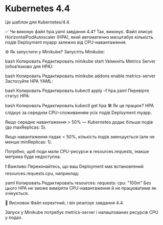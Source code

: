 # Kubernetes 4.4

Це шаблон для Kubernetes/4.4.

✅ Чи виконує файл hpa.yaml завдання 4.4?
Так, виконує.
Файл описує HorizontalPodAutoscaler (HPA), який автоматично масштабує кількість подів Deployment myapp залежно від CPU-навантаження.

⚙️ Як запустити у Minikube?
Запустіть Minikube:

bash
Копировать
Редактировать
minikube start
Увімкніть Metrics Server (обов’язково для HPA):

bash
Копировать
Редактировать
minikube addons enable metrics-server
Застосуйте HPA YAML:

bash
Копировать
Редактировать
kubectl apply -f hpa.yaml
Перевірте статус HPA:

bash
Копировать
Редактировать
kubectl get hpa
🛠 Як це працює?
HPA слідкує за середнім CPU-споживанням усіх подів Deployment myapp.

Якщо середнє навантаження > 50% — Kubernetes додає більше подів (до maxReplicas: 5).

Якщо навантаження падає < 50%, кількість подів зменшується (але не менше minReplicas: 1).

Потрібно, щоб поди мали CPU-ресурси в resources.requests, інакше метрика буде недоступна.

❗️ Важливо
Переконайтесь, що ваш Deployment має встановлений resources.requests.cpu, наприклад:

yaml
Копировать
Редактировать
resources:
  requests:
    cpu: "100m"
Без цього HPA не зможе виміряти CPU-навантаження й не працюватиме як очікується.

📌 Висновок
Файл коректний, і він реалізує завдання 4.4.

Запуск у Minikube потребує metrics-server і налаштованих ресурсів CPU у подах.